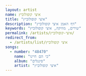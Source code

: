 ```yaml
---
layout: artist
name: איצי קופולוביץ
title: "איצי קופולוביץ"
description: "דף האמן איצי קופולוביץ"
keywords: "שירים, מוזיקה, איצי קופולוביץ"
permalink: /artists/איצי-קופולוביץ/
redirect_from:
  - /artists/list/איצי קופולוביץ
songs:
  - number: "48470"
    name: "כי הם חיינו"
    album: "סינגלים"
    artist: "איצי קופולוביץ"
---
```

